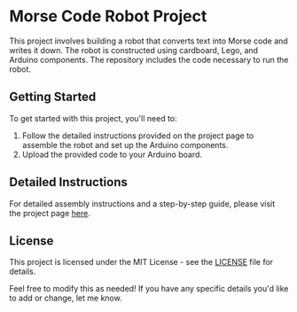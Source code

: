 # Morse Code Robot Project

This project involves building a robot that converts text into Morse code and writes it down. The robot is constructed using cardboard, Lego, and Arduino components. The repository includes the code necessary to run the robot.

[](image.png)

## Getting Started

To get started with this project, you'll need to:

1. Follow the detailed instructions provided on the project page to assemble the robot and set up the Arduino components.
2. Upload the provided code to your Arduino board.

## Detailed Instructions

For detailed assembly instructions and a step-by-step guide, please visit the project page [here](https://www.instructables.com/Arduino-Morse-Code-Writer/).

## License

This project is licensed under the MIT License - see the [LICENSE](LICENSE) file for details.


Feel free to modify this as needed! If you have any specific details you'd like to add or change, let me know.